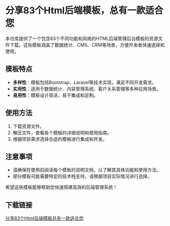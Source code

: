 # 分享83个Html后端模板，总有一款适合您

本仓库提供了一个包含83个不同功能和风格的HTML后端管理后台模板的资源文件下载。这些模板涵盖了数据统计、CMS、CRM等场景，方便开发者快速选择和使用。

## 模板特点
- **多样性**：模板包括Bootstrap、Laravel等技术实现，满足不同开发需求。
- **实用性**：适用于数据统计、内容管理系统、客户关系管理等多种应用场景。
- **易用性**：模板设计简洁，易于集成和定制。

## 使用方法
1. 下载资源文件。
2. 解压文件，查看各个模板的详细说明和使用指南。
3. 根据项目需求选择合适的模板进行集成和开发。

## 注意事项
- 请确保在使用前阅读每个模板的说明文档，以了解其具体功能和使用方法。
- 部分模板可能需要特定的技术栈支持，请根据项目实际情况进行选择。

希望这些模板能够帮助您快速搭建高效的后端管理系统！

## 下载链接

[分享83个Html后端模板总有一款适合您](https://pan.quark.cn/s/1c36d45336da)